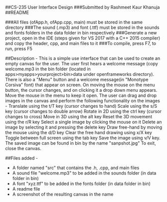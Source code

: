 ##CS-235 User Interface Design
###Submitted by Rashmeet Kaur Khanuja
##README

###All files (ofApp.h, ofApp.cpp, main) must be stored in the same directory
###The sound (.mp3) and font (.ttf) must be stored in the sounds and fonts folders in the data folder in bin respectively
###Generate a new project, open in the IDE (steps given for VS 2017 with a C++ 2015 compiler) and copy the header, cpp, and main files to it 
###To compile, press F7, to run, press F5

##Description - 
This is a simple use interface that can be used to create an empty canvas for the user. The user first hears a welcome message (copy welcome.mp3 in the bin folder (located in apps>myapps>yourproject>bin>data under openframeworks directory). There is also a "Menu" button and a welcome message(in "Monotype Corsiva" font) that appear on screen. On moving the mouse on the menu button, the cursor changes, and on clicking it a drop down menu appears. Move the mouse in the menu to keep it open.
The user can drag and drop images in the canvas and perform the following functionality on the images - 
	Translate using the t/T key (cursor changes to hand)
	Scale using the s/S key (cursor changes to double arrow)
	Rotate in 2D using the ctrl key (cursor changes to cross)
	Move in 3D using the alt key
	Reset the 3D movement using the r/R key
	Select a single image by clicking the mouse on it
	Delete an image by selecting it and pressing the delete key
	Draw free-hand by moving the mouse using the d/D key
	Clear the free hand drawing using x/X key
	Toggle between full screen using the tab key
	Save the image using v/V key. The saved image can be found in bin by the name "sanpshot.jpg"
To exit, close the canvas.

##Files added - 
- A folder named "src" that contains the .h, .cpp, and main files
- A sound file "welcome.mp3" to be added in the sounds folder (in data folder in bin)
- A font "xyz.ttf" to be added in the fonts folder (in data folder in bin)
- A readme file
- A screenshot of the resulting canvas in the name  


		